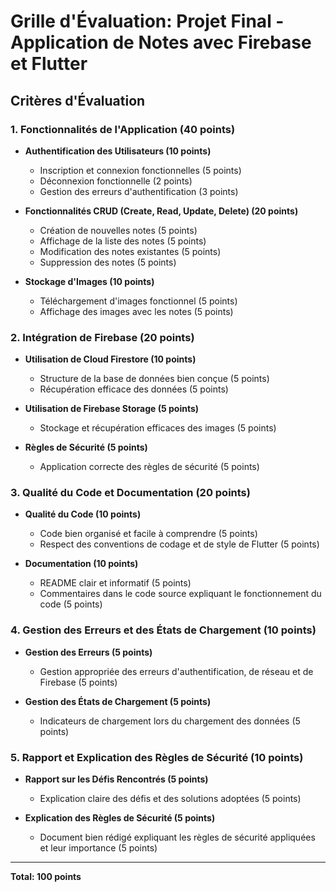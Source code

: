 # Grille d'Évaluation: Projet Final - Application de Notes avec Firebase et Flutter

## Critères d'Évaluation

### 1. Fonctionnalités de l'Application (40 points)
- **Authentification des Utilisateurs (10 points)**
    - Inscription et connexion fonctionnelles (5 points)
    - Déconnexion fonctionnelle (2 points)
    - Gestion des erreurs d'authentification (3 points)

- **Fonctionnalités CRUD (Create, Read, Update, Delete) (20 points)**
    - Création de nouvelles notes (5 points)
    - Affichage de la liste des notes (5 points)
    - Modification des notes existantes (5 points)
    - Suppression des notes (5 points)

- **Stockage d'Images (10 points)**
    - Téléchargement d'images fonctionnel (5 points)
    - Affichage des images avec les notes (5 points)

### 2. Intégration de Firebase (20 points)
- **Utilisation de Cloud Firestore (10 points)**
    - Structure de la base de données bien conçue (5 points)
    - Récupération efficace des données (5 points)

- **Utilisation de Firebase Storage (5 points)**
    - Stockage et récupération efficaces des images (5 points)

- **Règles de Sécurité (5 points)**
    - Application correcte des règles de sécurité (5 points)

### 3. Qualité du Code et Documentation (20 points)
- **Qualité du Code (10 points)**
    - Code bien organisé et facile à comprendre (5 points)
    - Respect des conventions de codage et de style de Flutter (5 points)

- **Documentation (10 points)**
    - README clair et informatif (5 points)
    - Commentaires dans le code source expliquant le fonctionnement du code (5 points)

### 4. Gestion des Erreurs et des États de Chargement (10 points)
- **Gestion des Erreurs (5 points)**
    - Gestion appropriée des erreurs d'authentification, de réseau et de Firebase (5 points)

- **Gestion des États de Chargement (5 points)**
    - Indicateurs de chargement lors du chargement des données (5 points)

### 5. Rapport et Explication des Règles de Sécurité (10 points)
- **Rapport sur les Défis Rencontrés (5 points)**
    - Explication claire des défis et des solutions adoptées (5 points)

- **Explication des Règles de Sécurité (5 points)**
    - Document bien rédigé expliquant les règles de sécurité appliquées et leur importance (5 points)

---

**Total: 100 points**